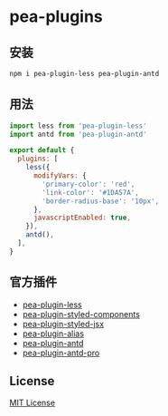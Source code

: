 # pea-plugins

## 安装

```sh
npm i pea-plugin-less pea-plugin-antd
```

## 用法

```js
import less from 'pea-plugin-less'
import antd from 'pea-plugin-antd'

export default {
  plugins: [
    less({
      modifyVars: {
        'primary-color': 'red',
        'link-color': '#1DA57A',
        'border-radius-base': '10px',
      },
      javascriptEnabled: true,
    }),
    antd(),
  ],
}
```

## 官方插件

- [pea-plugin-less](https://github.com/pea-team/pea-plugins/tree/master/packages/pea-plugin-less)
- [pea-plugin-styled-components](https://github.com/pea-team/pea-plugins/tree/master/packages/pea-plugin-styled-components)
- [pea-plugin-styled-jsx](https://github.com/pea-team/pea-plugins/tree/master/packages/pea-plugin-styled-jsx)
- [pea-plugin-alias](https://github.com/pea-team/pea-plugins/tree/master/packages/pea-plugin-alias)
- [pea-plugin-antd](https://github.com/pea-team/pea-plugins/tree/master/packages/pea-plugin-antd)
- [pea-plugin-antd-pro](https://github.com/pea-team/pea-plugins/tree/master/packages/pea-plugin-antd-pro)

## License

[MIT License](https://github.com/pea-team/pea-plugins/blob/master/LICENSE)
